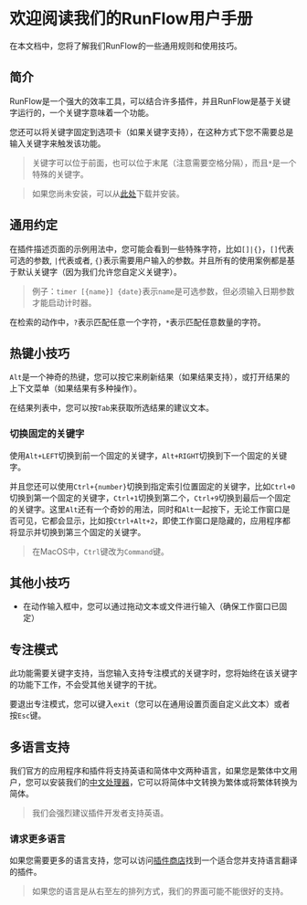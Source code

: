 # 欢迎阅读我们的RunFlow用户手册

在本文档中，您将了解我们RunFlow的一些通用规则和使用技巧。

## 简介

RunFlow是一个强大的效率工具，可以结合许多插件，并且RunFlow是基于关键字运行的，一个关键字意味着一个功能。

您还可以将关键字固定到选项卡（如果关键字支持），在这种方式下您不需要总是输入关键字来触发该功能。

> 关键字可以位于前面，也可以位于末尾（注意需要空格分隔），而且`*`是一个特殊的关键字。

> 如果您尚未安装，可以从[此处](https://myrest.top/myflow)下载并安装。

## 通用约定

在插件描述页面的示例用法中，您可能会看到一些特殊字符，比如`[]|{}`，`[]`代表可选的参数, `|`代表或者,  `{}`表示需要用户输入的参数。并且所有的使用案例都是基于默认关键字（因为我们允许您自定义关键字）。

> 例子：`timer [{name}] {date}`表示`name`是可选参数，但必须输入日期参数才能启动计时器。

在检索的动作中，`?`表示匹配任意一个字符，`*`表示匹配任意数量的字符。

## 热键小技巧

`Alt`是一个神奇的热键，您可以按它来刷新结果（如果结果支持），或打开结果的上下文菜单（如果结果有多种操作）。

在结果列表中，您可以按`Tab`来获取所选结果的建议文本。

### 切换固定的关键字

使用`Alt+LEFT`切换到前一个固定的关键字，`Alt+RIGHT`切换到下一个固定的关键字。

并且您还可以使用`Ctrl+{number}`切换到指定索引位置固定的关键字，比如`Ctrl+0`切换到第一个固定的关键字，`Ctrl+1`切换到第二个，`Ctrl+9`切换到最后一个固定的关键字。这里`Alt`还有一个奇妙的用法，同时和`Alt`一起按下，无论工作窗口是否可见，它都会显示，比如按`Ctrl+Alt+2`，即使工作窗口是隐藏的，应用程序都将显示并切换到第三个固定的关键字。

> 在MacOS中，`Ctrl`键改为`Command`键。

## 其他小技巧

- 在动作输入框中，您可以通过拖动文本或文件进行输入（确保工作窗口已固定）

## 专注模式

此功能需要关键字支持，当您输入支持专注模式的关键字时，您将始终在该关键字的功能下工作，不会受其他关键字的干扰。

要退出专注模式，您可以键入`exit`（您可以在通用设置页面自定义此文本）或者按`Esc`键。

## 多语言支持

我们官方的应用程序和插件将支持英语和简体中文两种语言，如果您是繁体中文用户，您可以安装我们的[中文处理器](https://myrest.top/myflow/plugin?id=top.myrest.myflow.chinese)，它可以将简体中文转换为繁体或将繁体转换为简体。

> 我们会强烈建议插件开发者支持英语。

### 请求更多语言

如果您需要更多的语言支持，您可以访问[插件商店](https://myrest.top/store/myflow/plugin)找到一个适合您并支持语言翻译的插件。

> 如果您的语言是从右至左的排列方式，我们的界面可能不能很好的支持。
